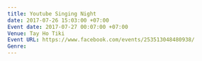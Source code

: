 ```yaml
---
title: Youtube Singing Night
date: 2017-07-26 15:03:00 +07:00
Event date: 2017-07-27 00:07:00 +07:00
Venue: Tay Ho Tiki
Event URL: https://www.facebook.com/events/253513048480938/
Genre:
---
```

